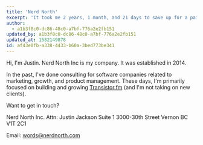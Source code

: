 ```yaml
---
title: 'Nerd North'
excerpt: 'It took me 2 years, 1 month, and 21 days to save up for a pair of Reebok Pumps. When I finally got them, they didn''t work as advertised. Or did they?'
author:
  - a1b3f8c0-dc86-48c0-a7bf-776a2e2fb151
updated_by: a1b3f8c0-dc86-48c0-a7bf-776a2e2fb151
updated_at: 1582149878
id: af43e0fb-a338-4433-b60a-3bed773be341
---
```

Hi, I'm Justin. Nerd North Inc is my company. It was established in 2014. 

In the past, I've done consulting for software companies related to marketing, growth, and product management. These days, I'm primarily focused on building and growing [Transistor.fm](https://transistor.fm/?via=justin) (and I'm not taking on new clients).

Want to get in touch?

Nerd North Inc.
Attn: Justin Jackson
Suite 1
3000-30th Street
Vernon BC
V1T 2C1

Email: words@nerdnorth.com